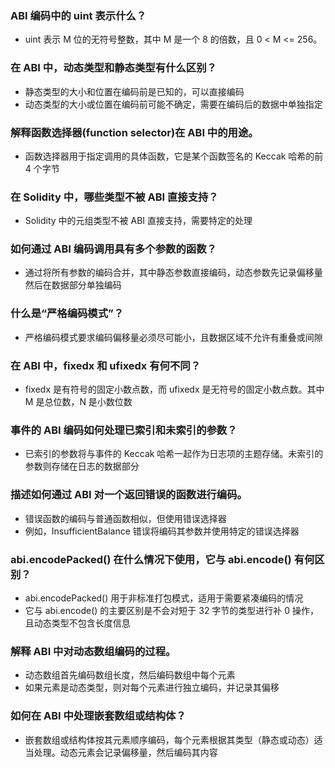 ### ABI 编码中的 uint<M> 表示什么？

- uint<M> 表示 M 位的无符号整数，其中 M 是一个 8 的倍数，且 0 < M <= 256。

### 在 ABI 中，动态类型和静态类型有什么区别？

- 静态类型的大小和位置在编码前是已知的，可以直接编码
- 动态类型的大小或位置在编码前可能不确定，需要在编码后的数据中单独指定

### 解释函数选择器(function selector)在 ABI 中的用途。

- 函数选择器用于指定调用的具体函数，它是某个函数签名的 Keccak 哈希的前 4 个字节

### 在 Solidity 中，哪些类型不被 ABI 直接支持？

- Solidity 中的元组类型不被 ABI 直接支持，需要特定的处理

### 如何通过 ABI 编码调用具有多个参数的函数？

- 通过将所有参数的编码合并，其中静态参数直接编码，动态参数先记录偏移量然后在数据部分单独编码

### 什么是“严格编码模式”？

- 严格编码模式要求编码偏移量必须尽可能小，且数据区域不允许有重叠或间隙

### 在 ABI 中，fixed<M>x<N> 和 ufixed<M>x<N> 有何不同？

- fixed<M>x<N> 是有符号的固定小数点数，而 ufixed<M>x<N> 是无符号的固定小数点数。其中 M 是总位数，N 是小数位数

### 事件的 ABI 编码如何处理已索引和未索引的参数？

- 已索引的参数将与事件的 Keccak 哈希一起作为日志项的主题存储。未索引的参数则存储在日志的数据部分

### 描述如何通过 ABI 对一个返回错误的函数进行编码。

- 错误函数的编码与普通函数相似，但使用错误选择器
- 例如，InsufficientBalance 错误将编码其参数并使用特定的错误选择器

### abi.encodePacked() 在什么情况下使用，它与 abi.encode() 有何区别？

- abi.encodePacked() 用于非标准打包模式，适用于需要紧凑编码的情况
- 它与 abi.encode() 的主要区别是不会对短于 32 字节的类型进行补 0 操作，且动态类型不包含长度信息

### 解释 ABI 中对动态数组编码的过程。

- 动态数组首先编码数组长度，然后编码数组中每个元素
- 如果元素是动态类型，则对每个元素进行独立编码，并记录其偏移

### 如何在 ABI 中处理嵌套数组或结构体？

- 嵌套数组或结构体按其元素顺序编码，每个元素根据其类型（静态或动态）适当处理。动态元素会记录偏移量，然后编码其内容
